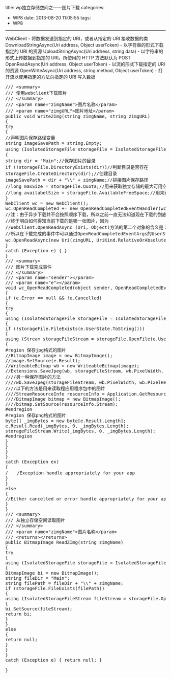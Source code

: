 title: wp独立存储空间之——图片下载
categories:
  - WP8
date: 2013-08-20 11:05:55
tags:
  - WP8
---

WebClient - 将数据发送到指定的 URI，或者从指定的 URI 接收数据的类
DownloadStringAsync(Uri address, Object userToken) - 以字符串的形式下载指定的 URI 的资源
UploadStringAsync(Uri address, string data) - 以字符串的形式上传数据到指定的 URI。所使用的 HTTP 方法默认为 POST
OpenReadAsync(Uri address, Object userToken) - 以流的形式下载指定的 URI 的资源
OpenWriteAsync(Uri address, string method, Object userToken) - 打开流以使用指定的方法向指定的 URI 写入数据
<pre>/// &lt;summary&gt;
/// 使用webclient下载图片
/// &lt;/summary&gt;
/// &lt;param name="zimgName"&gt;图片名称&lt;/param&gt;
/// &lt;param name="zimgURL"&gt;图片地址&lt;/param&gt;
public void WriteZImg(string zimgName, string zimgURL)
{
try
{
//声明图片保存路径变量
string imageSavePath = string.Empty;
using (IsolatedStorageFile storageFile = IsolatedStorageFile.GetUserStoreForApplication())//获取从虚拟主机域调用的应用程序所使用的用户范围的独立存储
{
string dir = "Main";//保存图片的目录
if (!storageFile.DirectoryExists(dir))//判断目录是否存在
storageFile.CreateDirectory(dir);//创建目录
imageSavePath = dir + "\\" + zimgName;//拼接图片保存路径
//long maxSize = storageFile.Quota;//用来获取独立存储的最大可用空间量
//long availabelSize = storageFile.AvailableFreeSpace;//用来获取独立存储的可用空间量
}
WebClient wc = new WebClient();
wc.OpenReadCompleted += new OpenReadCompletedEventHandler(wc_OpenReadCompleted);
//注：由于异步下载并不会按照顺序下载，所以之前一直无法知道现在下载的到底是哪一张图片，经过网上查找资料，
//终于明白如何得知当前下载的是哪一张图片，因为
//WebClient.OpenReadAsync (Uri, Object)方法的第二个对象的含义是：一个用户定义对象，此对象将被传递给完成异步操作时所调用的方法。
//所以在下载完成的事件中可以通过OpenReadCompletedEventArgs的UserState属性来得知当前下载的是那张图片
wc.OpenReadAsync(new Uri(zimgURL, UriKind.RelativeOrAbsolute), imageSavePath); //打开流向指定资源的可读流。
}
catch (Exception e) { }
}
/// &lt;summary&gt;
/// 图片下载完成事件
/// &lt;/summary&gt;
/// &lt;param name="sender"&gt;&lt;/param&gt;
/// &lt;param name="e"&gt;&lt;/param&gt;
void wc_OpenReadCompleted(object sender, OpenReadCompletedEventArgs e)
{
if (e.Error == null &amp;&amp; !e.Cancelled)
{
try
{
using (IsolatedStorageFile storageFile = IsolatedStorageFile.GetUserStoreForApplication())
{
if (!storageFile.FileExists(e.UserState.ToString()))
{
using (Stream storageFileStream = storageFile.OpenFile(e.UserState.ToString(), FileMode.Create, FileAccess.Write))
{
#region 保存jpg格式的图片
//BitmapImage image = new BitmapImage();
//image.SetSource(e.Result);
//WriteableBitmap wb = new WriteableBitmap(image);
//Extensions.SaveJpeg(wb, storageFileStream, wb.PixelWidth, wb.PixelHeight, 0, 100);
////另一种保存图片的方法
////wb.SaveJpeg(storageFileStream, wb.PixelWidth, wb.PixelHeight, 0, 100);
////以下的方法是用来读取程应用程序包中的图片
////StreamResourceInfo resourceInfo = Application.GetResourceStream(new Uri(picPath));
////BitmapImage bitmap = new BitmapImage();
////bitmap.SetSource(resourceInfo.Stream);
#endregion
#region 保存png格式的图片
byte[] _imgBytes = new byte[e.Result.Length];
e.Result.Read(_imgBytes, 0, _imgBytes.Length);
storageFileStream.Write(_imgBytes, 0, _imgBytes.Length);
#endregion
}
}
}
}
catch (Exception ex)
{
/　　/Exception handle appropriately for your app
}
}
else
{
//Either cancelled or error handle appropriately for your app
}
}
/// &lt;summary&gt;
/// 从独立存储空间读取图片
/// &lt;/summary&gt;
/// &lt;param name="zimgName"&gt;图片名称&lt;/param&gt;
/// &lt;returns&gt;&lt;/returns&gt;
public BitmapImage ReadZImg(string zimgName)
{
try
{
using (IsolatedStorageFile storageFile = IsolatedStorageFile.GetUserStoreForApplication())
{
BitmapImage bi = new BitmapImage();
string fileDir = "Main";
string filePath = fileDir + "\\" + zimgName;
if (storageFile.FileExists(filePath))
{
using (IsolatedStorageFileStream fileStream = storageFile.OpenFile(filePath, FileMode.Open, FileAccess.Read))
{
bi.SetSource(fileStream);
return bi;
}
}
else
{
return null;
}
}
}
catch (Exception e) { return null; }

}</pre>